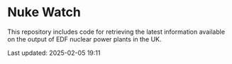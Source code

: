# Nuke Watch

This repository includes code for retrieving the latest information available on the output of EDF nuclear power plants in the UK.

Last updated: 2025-02-05 19:11